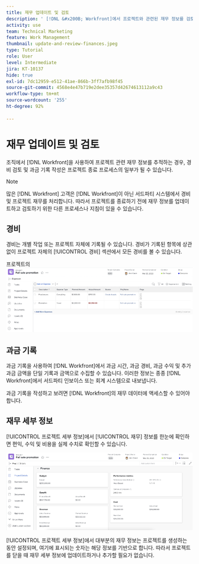 ```yaml
---
title: 재무 업데이트 및 검토
description: ' [!DNL &#x200B; Workfront]에서 프로젝트와 관련된 재무 정보를 검토하는 방법에 대해 알아봅니다.'
activity: use
team: Technical Marketing
feature: Work Management
thumbnail: update-and-review-finances.jpeg
type: Tutorial
role: User
level: Intermediate
jira: KT-10137
hide: true
exl-id: 7dc12959-e512-41ae-866b-3ff7afb98f45
source-git-commit: 4568e4e47b719e2dee35357d42674613112a9c43
workflow-type: tm+mt
source-wordcount: '255'
ht-degree: 92%

---
```


# 재무 업데이트 및 검토

조직에서 [!DNL Workfront]을 사용하여 프로젝트 관련 재무 정보를 추적하는 경우, 경비 검토 및 과금 기록 작성은 프로젝트 종료 프로세스의 일부가 될 수 있습니다.

>[!NOTE]
>
>많은 [!DNL Workfront] 고객은 [!DNL Workfront]이 아닌 서드파티 시스템에서 경비 및 프로젝트 재무를 처리합니다. 따라서 프로젝트를 종료하기 전에 재무 정보를 업데이트하고 검토하기 위한 다른 프로세스나 지침이 있을 수 있습니다.


## 경비

경비는 개별 작업 또는 프로젝트 자체에 기록될 수 있습니다. 경비가 기록된 항목에 상관없이 프로젝트 자체의 [!UICONTROL 경비] 섹션에서 모든 경비를 볼 수 있습니다.

프로젝트의 ![[!UICONTROL 경비] 섹션](assets/expense-section.png)

## 과금 기록

과금 기록을 사용하여 [!DNL Workfront]에서 과금 시간, 과금 경비, 과금 수익 및 추가 과금 금액을 단일 기록과 금액으로 수집할 수 있습니다. 이러한 정보는 종종 [!DNL Workfront]에서 서드파티 인보이스 또는 회계 시스템으로 내보냅니다.

과금 기록을 작성하고 보려면 [!DNL Workfront]의 재무 데이터에 액세스할 수 있어야 합니다.

## 재무 세부 정보

[!UICONTROL 프로젝트 세부 정보]에서 [!UICONTROL 재무] 정보를 한눈에 확인하면 편익, 수익 및 비용을 실제 수치로 확인할 수 있습니다.

![프로젝트에서 [!UICONTROL 프로젝트 세부 정보] 창의 재무 섹션](assets/finance-section-project-details.png)

[!UICONTROL 프로젝트 세부 정보]에서 대부분의 재무 정보는 프로젝트를 생성하는 동안 설정되며, 여기에 표시되는 숫자는 해당 정보를 기반으로 합니다. 따라서 프로젝트를 닫을 때 재무 세부 정보에 업데이트하거나 추가할 필요가 없습니다.

<!--
learn more urls
Create billing records
Manage project expenses
Project finances
-->
